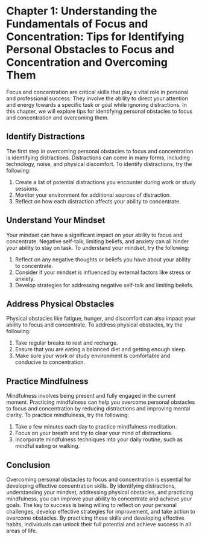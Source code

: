 Chapter 1: Understanding the Fundamentals of Focus and Concentration: Tips for Identifying Personal Obstacles to Focus and Concentration and Overcoming Them
============================================================================================================================================================

Focus and concentration are critical skills that play a vital role in personal and professional success. They involve the ability to direct your attention and energy towards a specific task or goal while ignoring distractions. In this chapter, we will explore tips for identifying personal obstacles to focus and concentration and overcoming them.

Identify Distractions
---------------------

The first step in overcoming personal obstacles to focus and concentration is identifying distractions. Distractions can come in many forms, including technology, noise, and physical discomfort. To identify distractions, try the following:

1. Create a list of potential distractions you encounter during work or study sessions.
2. Monitor your environment for additional sources of distraction.
3. Reflect on how each distraction affects your ability to concentrate.

Understand Your Mindset
-----------------------

Your mindset can have a significant impact on your ability to focus and concentrate. Negative self-talk, limiting beliefs, and anxiety can all hinder your ability to stay on task. To understand your mindset, try the following:

1. Reflect on any negative thoughts or beliefs you have about your ability to concentrate.
2. Consider if your mindset is influenced by external factors like stress or anxiety.
3. Develop strategies for addressing negative self-talk and limiting beliefs.

Address Physical Obstacles
--------------------------

Physical obstacles like fatigue, hunger, and discomfort can also impact your ability to focus and concentrate. To address physical obstacles, try the following:

1. Take regular breaks to rest and recharge.
2. Ensure that you are eating a balanced diet and getting enough sleep.
3. Make sure your work or study environment is comfortable and conducive to concentration.

Practice Mindfulness
--------------------

Mindfulness involves being present and fully engaged in the current moment. Practicing mindfulness can help you overcome personal obstacles to focus and concentration by reducing distractions and improving mental clarity. To practice mindfulness, try the following:

1. Take a few minutes each day to practice mindfulness meditation.
2. Focus on your breath and try to clear your mind of distractions.
3. Incorporate mindfulness techniques into your daily routine, such as mindful eating or walking.

Conclusion
----------

Overcoming personal obstacles to focus and concentration is essential for developing effective concentration skills. By identifying distractions, understanding your mindset, addressing physical obstacles, and practicing mindfulness, you can improve your ability to concentrate and achieve your goals. The key to success is being willing to reflect on your personal challenges, develop effective strategies for improvement, and take action to overcome obstacles. By practicing these skills and developing effective habits, individuals can unlock their full potential and achieve success in all areas of life.
